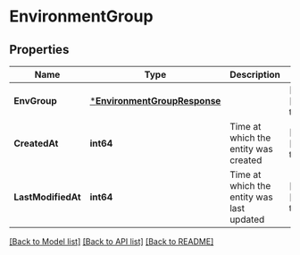 # EnvironmentGroup

## Properties
Name | Type | Description | Notes
------------ | ------------- | ------------- | -------------
**EnvGroup** | [***EnvironmentGroupResponse**](EnvironmentGroupResponse.md) |  | [optional] [default to null]
**CreatedAt** | **int64** | Time at which the entity was created | [optional] [default to null]
**LastModifiedAt** | **int64** | Time at which the entity was last updated | [optional] [default to null]

[[Back to Model list]](../README.md#documentation-for-models) [[Back to API list]](../README.md#documentation-for-api-endpoints) [[Back to README]](../README.md)

